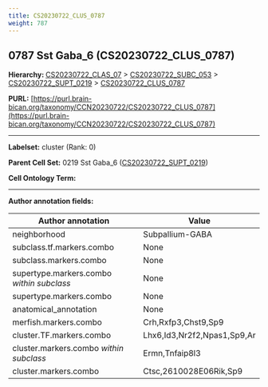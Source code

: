 ```yaml
---
title: CS20230722_CLUS_0787
weight: 787
---
```

## 0787 Sst Gaba_6 (CS20230722_CLUS_0787)
<b>Hierarchy: </b>
[CS20230722_CLAS_07](../CS20230722_CLAS_07) >
[CS20230722_SUBC_053](../CS20230722_SUBC_053) >
[CS20230722_SUPT_0219](../CS20230722_SUPT_0219) >
[CS20230722_CLUS_0787](../CS20230722_CLUS_0787)

**PURL:** [https://purl.brain-bican.org/taxonomy/CCN20230722/CS20230722_CLUS_0787](https://purl.brain-bican.org/taxonomy/CCN20230722/CS20230722_CLUS_0787)

---


**Labelset:** cluster (Rank: 0)

**Parent Cell Set:** 0219 Sst Gaba_6 ([CS20230722_SUPT_0219](../CS20230722_SUPT_0219))



**Cell Ontology Term:** 

[MARKER GENES.]: #


---

[TRANSFERRED ANNOTATIONS.]: #


[AUTHOR ANNOTATION FIELDS.]: #


**Author annotation fields:**

| Author annotation | Value |
|-------------------|-------|
|neighborhood|Subpallium-GABA|
|subclass.tf.markers.combo|None|
|subclass.markers.combo|None|
|supertype.markers.combo _within subclass_|None|
|supertype.markers.combo|None|
|anatomical_annotation|None|
|merfish.markers.combo|Crh,Rxfp3,Chst9,Sp9|
|cluster.TF.markers.combo|Lhx6,Id3,Nr2f2,Npas1,Sp9,Ar|
|cluster.markers.combo _within subclass_|Ermn,Tnfaip8l3|
|cluster.markers.combo|Ctsc,2610028E06Rik,Sp9|
